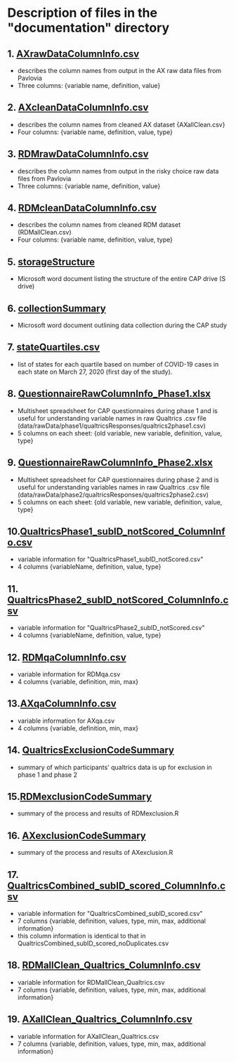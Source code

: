 # Description of files in the "documentation" directory 

## 1.  [AXrawDataColumnInfo.csv](./AXrawDataColumnInfo.csv)

-   describes the column names from output in the AX raw data files from Pavlovia
-   Three columns: {variable name, definition, value}

## 2.  [AXcleanDataColumnInfo.csv](./AXcleanDataColumnInfo.csv)

-   describes the column names from cleaned AX dataset {AXallClean.csv}
-   Four columns: {variable name, definition, value, type}

## 3.  [RDMrawDataColumnInfo.csv](./RDMrawDataColumnInfo.csv)

-   describes the column names from output in the risky choice raw data files from Pavlovia
-   Three columns: {variable name, definition, value}

## 4.  [RDMcleanDataColumnInfo.csv](./RDMcleanDataColumnInfo.csv)

-   describes the column names from cleaned RDM dataset (RDMallClean.csv)
-   Four columns: {variable name, definition, value, type}

## 5.  [storageStructure](./storageStructure.docx)

-   Microsoft word document listing the structure of the entire CAP drive (S drive)

## 6. [collectionSummary](./collectionSummary.docx)

-   Microsoft word document outlining data collection during the CAP study

## 7. [stateQuartiles.csv](./stateQuartiles.csv)

-   list of states for each quartile based on number of COVID-19 cases in each state on March 27, 2020 (first day of the study).

## 8. [QuestionnaireRawColumnInfo_Phase1.xlsx](./QuestionnaireRawColumnInfo_Phase1.xlsx)

-   Multisheet spreadsheet for CAP questionnaires during phase 1 and is useful for understanding variable names in raw Qualtrics .csv file (data/rawData/phase1/qualtricsResponses/qualtrics2phase1.csv)
-   5 columns on each sheet: {old variable, new variable, definition, value, type}

## 9. [QuestionnaireRawColumnInfo_Phase2.xlsx](./QuestionnaireRawColumnInfo_Phase2.xlsx)

-   Multisheet spreadsheet for CAP questionnaires during phase 2 and is useful for understanding variables names in raw Qualtrics .csv file (data/rawData/phase2/qualtricsResponses/qualtrics2phase2.csv)
-   5 columns on each sheet: {old variable, new variable, definition, value, type}

## 10.[QualtricsPhase1_subID_notScored_ColumnInfo.csv](./QualtricsPhase1_subID_notScored_ColumnInfo.csv)

-   variable information for "QualtricsPhase1_subID_notScored.csv"
-   4 columns {variableName, definition, value, type}

## 11. [QualtricsPhase2_subID_notScored_ColumnInfo.csv](./QualtricsPhase2_subID_notScored_ColumnInfo.csv)

-   variable information for "QualtricsPhase2_subID_notScored.csv"
-   4 columns {variableName, definition, value, type}

## 12. [RDMqaColumnInfo.csv](./RDMqaColumnInfo.csv)

-   variable information for RDMqa.csv
-   4 columns {variable, definition, min, max}

## 13.[AXqaColumnInfo.csv](./AXqaColumnInfo.xlsx)

-   variable information for AXqa.csv
-   4 columns {variable, definition, min, max}

## 14. [QualtricsExclusionCodeSummary](./QualtricsExclusionCodeSummary.md)

-   summary of which participants' qualtrics data is up for exclusion in phase 1 and phase 2 

## 15.[RDMexclusionCodeSummary](./RDMexclusionCodeSummary.md)

-   summary of the process and results of RDMexclusion.R

## 16. [AXexclusionCodeSummary](./AXexclusionCodeSummary.md)

-   summary of the process and results of AXexclusion.R

## 17. [QualtricsCombined_subID_scored_ColumnInfo.csv](./QualtricsCombined_subID_scored_ColumnInfo.csv)

-   variable information for "QualtricsCombined_subID_scored.csv"
-   7 columns {variable, definition, values, type, min, max, additional information}
-   this column information is identical to that in QualtricsCombined_subID_scored_noDuplicates.csv

## 18. [RDMallClean_Qualtrics_ColumnInfo.csv](./RDMallClean_Qualtrics_ColumnInfo.csv)
-   variable information for RDMallClean_Qualtrics.csv
-   7 columns {variable, definition, values, type, min, max, additional information}

## 19. [AXallClean_Qualtrics_ColumnInfo.csv](./AXallClean_Qualtrics_ColumnInfo.csv)
-   variable information for AXallClean_Qualtrics.csv
-   7 columns {variable, definition, values, type, min, max, additional information}
